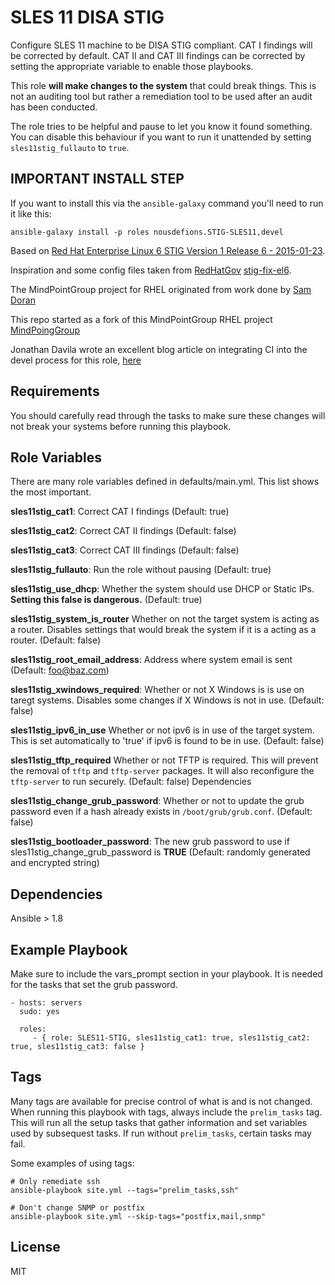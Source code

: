 SLES 11 DISA STIG
================

Configure SLES 11 machine to be DISA STIG compliant. CAT I findings will be corrected by default. CAT II and CAT III findings can be corrected by setting the appropriate variable to enable those playbooks.

This role **will make changes to the system** that could break things. This is not an auditing tool but rather a remediation tool to be used after an audit has been conducted.

The role tries to be helpful and pause to let you know it found something. You can disable this behaviour if you want to run it unattended by setting `sles11stig_fullauto` to `true`.

## IMPORTANT INSTALL STEP

If you want to install this via the `ansible-galaxy` command you'll need to run it like this: 

`ansible-galaxy install -p roles nousdefions.STIG-SLES11,devel`

Based on [Red Hat Enterprise Linux 6 STIG Version 1 Release 6 - 2015-01-23](http://iase.disa.mil/stigs/os/unix-linux/Pages/index.aspx).

Inspiration and some config files taken from [RedHatGov](https://github.com/RedHatGov) [stig-fix-el6](https://github.com/RedHatGov/stig-fix-el6).

The MindPointGroup project for RHEL originated from work done by [Sam Doran](https://github.com/samdoran/ansible-role-stig)

This repo started as a fork of this MindPointGroup RHEL project [MindPoingGroup](https://github.com/MindPointGroup/RHEL6-STIG.git)

Jonathan Davila wrote an excellent blog article on integrating CI into the devel process for this role, [here](http://blog.davila.io/posts/automatically-testing-and-validation-the-ansible-stig-role-for-red-hat-6.html)

Requirements
------------

You should carefully read through the tasks to make sure these changes will not break your systems before running this playbook.

Role Variables
--------------
There are many role variables defined in defaults/main.yml. This list shows the most important.

**sles11stig_cat1**:           Correct CAT I findings (Default: true)

**sles11stig_cat2**:           Correct CAT II findings (Default: false)

**sles11stig_cat3**:           Correct CAT III findings (Default: false)

**sles11stig_fullauto**:       Run the role without pausing (Default: true)

**sles11stig_use_dhcp**:       Whether the system should use DHCP or Static IPs. **Setting this false is dangerous.** (Default: true)

**sles11stig_system_is_router** Whether on not the target system is acting as a router. Disables settings that would break the system if it is a acting as a router. (Default: false)

**sles11stig_root_email_address**:          Address where system email is sent (Default: foo@baz.com)

**sles11stig_xwindows_required**:           Whether or not X Windows is is use on taregt systems. Disables some changes if X Windows is not in use. (Default: false)

**sles11stig_ipv6_in_use**       Whether or not ipv6 is in use of the target system. This is set automatically to 'true' if ipv6 is found to be in use. (Default: false)

**sles11stig_tftp_required**  Whether or not TFTP is required. This will prevent the removal of `tftp` and `tftp-server` packages. It will also  reconfigure the `tftp-server` to run securely. (Default: false)
Dependencies

**sles11stig_change_grub_password**: Whether or not to update the grub password even if a hash already exists in `/boot/grub/grub.conf`. (Default: false)

**sles11stig_bootloader_password**: The new grub password to use if sles11stig_change_grub_password is **TRUE** (Default: randomly generated and encrypted string)


Dependencies
------------

Ansible > 1.8

Example Playbook
-------------------------

Make sure to include the vars_prompt section in your playbook. It is needed for the tasks that set the grub password.

    - hosts: servers
      sudo: yes

      roles:
         - { role: SLES11-STIG, sles11stig_cat1: true, sles11stig_cat2: true, sles11stig_cat3: false }


Tags
----
Many tags are available for precise control of what is and is not changed. When running this playbook with tags, always include the `prelim_tasks` tag. This will run all the setup tasks that gather information and set variables used by subsequest tasks. If run without `prelim_tasks`, certain tasks may fail.

Some examples of using tags:

    # Only remediate ssh
    ansible-playbook site.yml --tags="prelim_tasks,ssh"

    # Don't change SNMP or postfix
    ansible-playbook site.yml --skip-tags="postfix,mail,snmp"


License
-------

MIT

